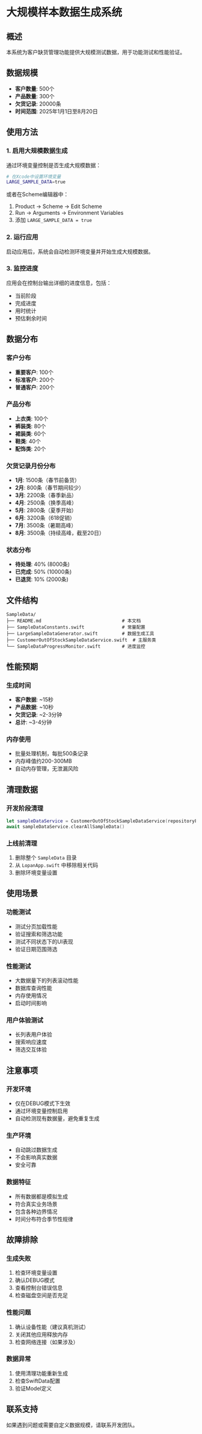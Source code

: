 # 大规模样本数据生成系统

## 概述

本系统为客户缺货管理功能提供大规模测试数据，用于功能测试和性能验证。

## 数据规模

- **客户数量**: 500个
- **产品数量**: 300个
- **欠货记录**: 20000条
- **时间范围**: 2025年1月1日至8月20日

## 使用方法

### 1. 启用大规模数据生成

通过环境变量控制是否生成大规模数据：

```bash
# 在Xcode中设置环境变量
LARGE_SAMPLE_DATA=true
```

或者在Scheme编辑器中：
1. Product → Scheme → Edit Scheme
2. Run → Arguments → Environment Variables
3. 添加 `LARGE_SAMPLE_DATA = true`

### 2. 运行应用

启动应用后，系统会自动检测环境变量并开始生成大规模数据。

### 3. 监控进度

应用会在控制台输出详细的进度信息，包括：
- 当前阶段
- 完成进度
- 用时统计
- 预估剩余时间

## 数据分布

### 客户分布
- **重要客户**: 100个
- **标准客户**: 200个
- **普通客户**: 200个

### 产品分布
- **上衣类**: 100个
- **裤装类**: 80个
- **裙装类**: 60个
- **鞋类**: 40个
- **配饰类**: 20个

### 欠货记录月份分布
- **1月**: 1500条（春节前备货）
- **2月**: 800条（春节期间较少）
- **3月**: 2200条（春季新品）
- **4月**: 2500条（换季高峰）
- **5月**: 2800条（夏季开始）
- **6月**: 3200条（618促销）
- **7月**: 3500条（暑期高峰）
- **8月**: 3500条（持续高峰，截至20日）

### 状态分布
- **待处理**: 40% (8000条)
- **已完成**: 50% (10000条)
- **已退货**: 10% (2000条)

## 文件结构

```
SampleData/
├── README.md                              # 本文档
├── SampleDataConstants.swift              # 常量配置
├── LargeSampleDataGenerator.swift         # 数据生成工具
├── CustomerOutOfStockSampleDataService.swift  # 主服务类
└── SampleDataProgressMonitor.swift        # 进度监控
```

## 性能预期

### 生成时间
- **客户数据**: ~15秒
- **产品数据**: ~10秒
- **欠货记录**: ~2-3分钟
- **总计**: ~3-4分钟

### 内存使用
- 批量处理机制，每批500条记录
- 内存峰值约200-300MB
- 自动内存管理，无泄漏风险

## 清理数据

### 开发阶段清理
```swift
let sampleDataService = CustomerOutOfStockSampleDataService(repositoryFactory: repositoryFactory)
await sampleDataService.clearAllSampleData()
```

### 上线前清理
1. 删除整个 `SampleData` 目录
2. 从 `LopanApp.swift` 中移除相关代码
3. 删除环境变量设置

## 使用场景

### 功能测试
- 测试分页加载性能
- 验证搜索和筛选功能
- 测试不同状态下的UI表现
- 验证日期范围筛选

### 性能测试
- 大数据量下的列表滚动性能
- 数据库查询性能
- 内存使用情况
- 启动时间影响

### 用户体验测试
- 长列表用户体验
- 搜索响应速度
- 筛选交互体验

## 注意事项

### 开发环境
- 仅在DEBUG模式下生效
- 通过环境变量控制启用
- 自动检测现有数据量，避免重复生成

### 生产环境
- 自动跳过数据生成
- 不会影响真实数据
- 安全可靠

### 数据特征
- 所有数据都是模拟生成
- 符合真实业务场景
- 包含各种边界情况
- 时间分布符合季节性规律

## 故障排除

### 生成失败
1. 检查环境变量设置
2. 确认DEBUG模式
3. 查看控制台错误信息
4. 检查磁盘空间是否充足

### 性能问题
1. 确认设备性能（建议真机测试）
2. 关闭其他应用释放内存
3. 检查网络连接（如果涉及）

### 数据异常
1. 使用清理功能重新生成
2. 检查SwiftData配置
3. 验证Model定义

## 联系支持

如果遇到问题或需要自定义数据规模，请联系开发团队。